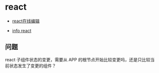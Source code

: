 # react

- [react在线编辑](https://codepen.io/pen?editors=0011)

- [info react](https://s.geekbang.org/search/c=0/k=react%20%E6%97%B6%E9%97%B4%E5%88%87%E7%89%87/t=?referrer=InfoQ)


## 问题
react 子组件状态的变更，需要从 APP 的根节点开始比较变更吗，还是只比较当前状态发生了变更的组件？